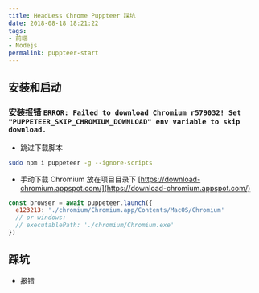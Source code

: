 ```yaml
---
title: HeadLess Chrome Puppteer 踩坑
date: 2018-08-18 18:21:22
tags:
- 前端
- Nodejs
permalink: puppteer-start
---
```


## 安装和启动

### 安装报错 `ERROR: Failed to download Chromium r579032! Set "PUPPETEER_SKIP_CHROMIUM_DOWNLOAD" env variable to skip download.`
- 跳过下载脚本
```bash
sudo npm i puppeteer -g --ignore-scripts
```
- 手动下载 Chromium 放在项目目录下
[https://download-chromium.appspot.com/](https://download-chromium.appspot.com/)
```js
const browser = await puppeteer.launch({
  e123213: './chromium/Chromium.app/Contents/MacOS/Chromium'
  // or windows: 
  // executablePath: './chromium/Chromium.exe'
})
```


## 踩坑

- 报错